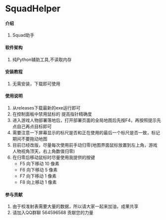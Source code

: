 # SquadHelper

#### 介绍
1. Squad助手

#### 软件架构
1. 纯Python辅助工具,不读取内存


#### 安装教程
1.  无需安装，下载即可使用

#### 使用说明
1. 从releases下载最新的exe运行即可
2. 在控制面板中禁用鼠标的 提高指针精确度
3. 进入游戏人物部署落地后，打开部署页面的全局地图后先按F4，再按照提示先点自己再点目标即可
4. 需要注意一下屏幕显示的标尺是否和正在使用的最后一个标尺是否一致，标记期间不要拖动地图
5. 目前已经改版，尽量每次使用前手动归零(地图界面鼠标放置到左上角，游戏人物视角顶天，右上角数值归零)
6. 在归零后移动鼠标时尽量使用我提供的按键
    - F5 向下移动 10 像素
    - F6 向下移动  5 像素
    - F7 向下移动  1 像素
    - F8 向上移动  1 像素

#### 参与贡献
1. 由于校准射表需要大量的数据，所以请大家一起来加油，成果共享
2. 请加入QQ群聊 564596568 贡献您的力量
